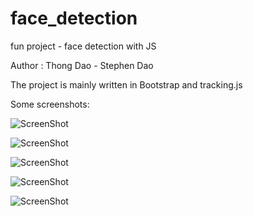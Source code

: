# face_detection
fun project - face detection with JS

Author : Thong Dao - Stephen Dao

The project is mainly written in Bootstrap and tracking.js

Some screenshots: 

![ScreenShot](https://raw.github.com/{username}/{repository}/{branch}/{path})

![ScreenShot](https://raw.github.com/{username}/{repository}/{branch}/{path})

![ScreenShot](https://raw.github.com/{username}/{repository}/{branch}/{path})

![ScreenShot](https://raw.github.com/{username}/{repository}/{branch}/{path})

![ScreenShot](https://raw.github.com/{username}/{repository}/{branch}/{path})
